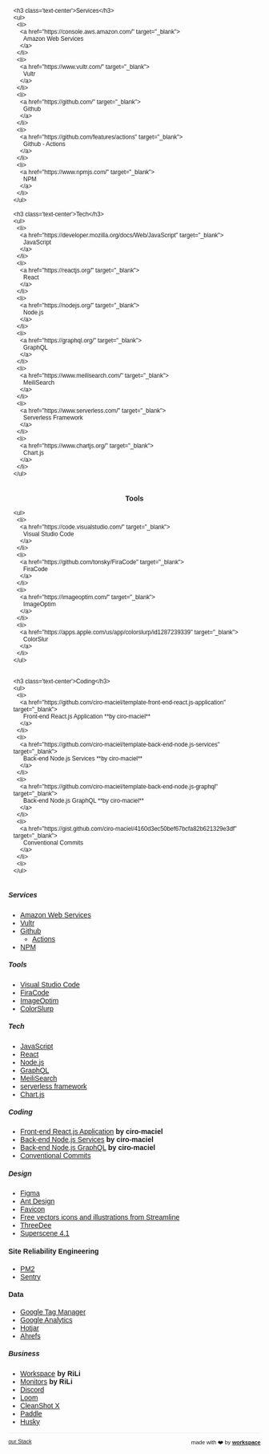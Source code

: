 <script>

  if (window.location.protocol != "https:"){
      window.location.protocol = "https";
  } 
  document.title = "our Stack - RiLi SaaS (softwAre as a solutiOn)";
  
  const link = document.createElement('link');
  
  link.id = 'dynamic-favicon';
  link.rel = 'shortcut icon';
  link.href = 'https://raw.githubusercontent.com/rili-saas/website/main/assets/favicon.ico';
  
  document.head.appendChild(link);  
 
</script>

<link href="https://fonts.googleapis.com/css?family=Montserrat&display=swap" rel="stylesheet">

<div class="flex-row-container">
  <div class="flex-row-item">
    
    <h3 class='text-center'>Services</h3>
    <ul>
      <li>
        <a href="https://console.aws.amazon.com/" target="_blank">
          Amazon Web Services
        </a>
      </li>
      <li>
        <a href="https://www.vultr.com/" target="_blank">
          Vultr
        </a>
      </li>
      <li>
        <a href="https://github.com/" target="_blank">
          Github
        </a>
      </li>
      <li>
        <a href="https://github.com/features/actions" target="_blank">
          Github - Actions
        </a>
      </li>
      <li>
        <a href="https://www.npmjs.com/" target="_blank">
          NPM
        </a>
      </li>
    </ul>

    <h3 class='text-center'>Tech</h3>
    <ul>
      <li>
        <a href="https://developer.mozilla.org/docs/Web/JavaScript" target="_blank">
          JavaScript
        </a>
      </li>
      <li>
        <a href="https://reactjs.org/" target="_blank">
          React
        </a>
      </li>
      <li>
        <a href="https://nodejs.org/" target="_blank">
          Node.js
        </a>
      </li>
      <li>
        <a href="https://graphql.org/" target="_blank">
          GraphQL
        </a>
      </li>
      <li>
        <a href="https://www.meilisearch.com/" target="_blank">
          MeiliSearch
        </a>
      </li>
      <li>
        <a href="https://www.serverless.com/" target="_blank">
          Serverless Framework
        </a>
      </li>
      <li>
        <a href="https://www.chartjs.org/" target="_blank">
          Chart.js
        </a>
      </li>
    </ul>
    
    
  </div>
  <div class="flex-row-item">
    <h3 class='text-center'>Tools</h3>
    
    <ul>
      <li>
        <a href="https://code.visualstudio.com/" target="_blank">
          Visual Studio Code
        </a>
      </li>
      <li>
        <a href="https://github.com/tonsky/FiraCode" target="_blank">
          FiraCode
        </a>
      </li>
      <li>
        <a href="https://imageoptim.com/" target="_blank">
          ImageOptim
        </a>
      </li>
      <li>
        <a href="https://apps.apple.com/us/app/colorslurp/id1287239339" target="_blank">
          ColorSlur
        </a>
      </li>
    </ul>
    
    
    <h3 class='text-center'>Coding</h3>
    <ul>
      <li>
        <a href="https://github.com/ciro-maciel/template-front-end-react.js-application" target="_blank">
          Front-end React.js Application **by ciro-maciel**
        </a>
      </li>
      <li>
        <a href="https://github.com/ciro-maciel/template-back-end-node.js-services" target="_blank">
          Back-end Node.js Services **by ciro-maciel**
        </a>
      </li>
      <li>
        <a href="https://github.com/ciro-maciel/template-back-end-node.js-graphql" target="_blank">
          Back-end Node.js GraphQL **by ciro-maciel**
        </a>
      </li>
      <li>
        <a href="https://gist.github.com/ciro-maciel/4160d3ec50bef67bcfa82b621329e3df" target="_blank">
          Conventional Commits
        </a>
      </li>
      <li>
    </ul>

    

    
  </div>
</div>


##### Services
- [Amazon Web Services](https://console.aws.amazon.com/)
- [Vultr](https://www.vultr.com/)
- [Github](https://github.com/)
    - [Actions](https://github.com/features/actions)
- [NPM](https://www.npmjs.com/)

##### Tools
- [Visual Studio Code](https://code.visualstudio.com/)
- [FiraCode](https://github.com/tonsky/FiraCode)
- [ImageOptim](https://imageoptim.com/)
- [ColorSlur‪p‬](https://apps.apple.com/us/app/colorslurp/id1287239339)

##### Tech
- [JavaScript](https://developer.mozilla.org/docs/Web/JavaScript)
- [React](https://reactjs.org/)
- [Node.js](https://nodejs.org/)
- [GraphQL](https://graphql.org/)
- [MeiliSearch](https://www.meilisearch.com/)
- [serverless framework](https://www.serverless.com/)
- [Chart.js](https://www.chartjs.org/)

##### Coding
- [Front-end React.js Application](https://github.com/ciro-maciel/template-front-end-react.js-application) **by ciro-maciel**
- [Back-end Node.js Services](https://github.com/ciro-maciel/template-back-end-node.js-services) **by ciro-maciel**
- [Back-end Node.js GraphQL](https://github.com/ciro-maciel/template-back-end-node.js-graphql) **by ciro-maciel**
- [Conventional Commits](https://gist.github.com/ciro-maciel/4160d3ec50bef67bcfa82b621329e3df)

##### Design 
- [Figma](https://www.figma.com/)
- [Ant Design](https://ant.design/)
- [Favicon](http://favicon.io/)
- [Free vectors icons and illustrations from Streamline](https://streamlineicons.com/)
- [ThreeDee](https://threedee.design/)
- [Superscene 4.1](https://craftwork.design/downloads/superscene-3d-constructor/)

#### Site Reliability Engineering
- [PM2](https://app.pm2.io)
- [Sentry](https://github.com/getsentry/sentry)

#### Data
- [Google Tag Manager](https://tagmanager.google.com/)
- [Google Analytics](https://analytics.google.com/)
- [Hotjar](https://www.hotjar.com/)
- [Ahrefs](https://ahrefs.com/)

##### Business
- [Workspace](https://workspace.rili.be/) **by RiLi**
- [Monitors](https://monitors.rili.be/) **by RiLi**
- [Discord](https://discord.com)
- [Loom](https://www.loom.com/)
- [CleanShot X](https://cleanshot.com/)
- [Paddle](https://www.paddle.com)
- [Husky](https://www.husky.io)

<hr />

<div style="text-align: left; float: left;">
  <a href="/stack" style="font-size: 11px">
    our Stack
  </a>
</div>

<div style="text-align: right; float: right;">
 <span style="font-size: 11px"> made with ❤️  by </span>
 <a href="http://workspace.rili.be" style="font-size: 11px" target="_blank">
   <strong style="font-size: 11px">workspace</strong>
 </a>
</div>

<style>
 * {
    font-family: 'Montserrat', sans-serif !important;
     font-size: 14px;
  }
 h1 {
    font-size: 26px; 
 }
 h1 a{
    display: none;
 }
 h1:after {
  content: 'RiLi SaaS';
 }
 .container-lg{
  max-width: 900px
 }
 hr {
  height: 0px !important;
  border-bottom: 1px solid #eaecef !important;
  margin-bottom: 10px !important;
 }
.flex-row-container {
    display: flex;
    flex-wrap: wrap;
    align-items: center;
    justify-content: center;
    align-items: stretch;
}
.flex-row-container > .flex-row-item {
    flex: 1 1 50%; /*grow | shrink | basis */
    min-width: 250px;
    padding: 0 10px;
}
.flex-row-container > .flex-row-item > h4 {
  margin: 4px 0 !important;
 }
.text-center {
  text-align: center;
 }
.text-right {
  text-align: right; 
 }
     
.flex-row-container > .flex-row-item > ul {
  padding-left: 0px;
 }
.flex-row-container > .flex-row-item > ul > li {
<!--   text-align: center; -->
  list-style: none;
 }
.footer {
  display: none;
}
</style>


